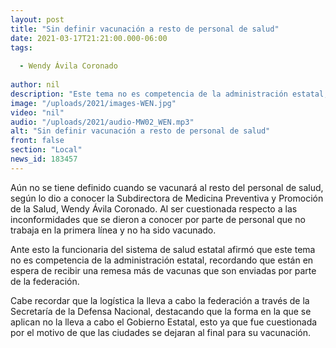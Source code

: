 ```yaml
---
layout: post
title: "Sin definir vacunación a resto de personal de salud"
date: 2021-03-17T21:21:00.000-06:00
tags:
  
  - Wendy Ávila Coronado
  
author: nil
description: "Este tema no es competencia de la administración estatal, recordando que están en espera de recibir una remesa más de vacunas que son enviadas por parte de la federación."
image: "/uploads/2021/images-WEN.jpg"
video: "nil"
audio: "/uploads/2021/audio-MW02_WEN.mp3"
alt: "Sin definir vacunación a resto de personal de salud"
front: false
section: "Local"
news_id: 183457
---
```


Aún no se tiene definido cuando se vacunará al resto del personal de salud, según lo dio a conocer la Subdirectora de Medicina Preventiva y Promoción de la Salud, Wendy Ávila Coronado. Al ser cuestionada respecto a las inconformidades que se dieron a conocer por parte de personal que no trabaja en la primera línea y no ha sido vacunado.

Ante esto la funcionaria del sistema de salud estatal afirmó que este tema no es competencia de la administración estatal, recordando que están en espera de recibir una remesa más de vacunas que son enviadas por parte de la federación.

Cabe recordar que la logística la lleva a cabo la federación a través de la Secretaría de la Defensa Nacional, destacando que la forma en la que se aplican no la lleva a cabo el Gobierno Estatal, esto ya que fue cuestionada por el motivo de que las ciudades se dejaran al final para su vacunación.